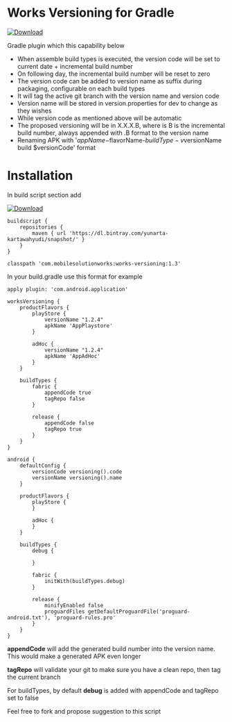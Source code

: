 # Works Versioning for Gradle
[ ![Download](https://api.bintray.com/packages/yunarta-kartawahyudi/snapshot/com.mobilesolutionworks%3Aworks-versioning/images/download.svg) ](https://bintray.com/yunarta-kartawahyudi/snapshot/com.mobilesolutionworks%3Aworks-versioning/_latestVersion)

Gradle plugin which this capability below

* When assemble build types is executed, the version code will be set to current date + incremental build number
* On following day, the incremental build number will be reset to zero
* The version code can be added to version name as suffix during packaging, configurable on each build types
* It will tag the active git branch with the version name and version code
* Version name will be stored in version.properties for dev to change as they wishes
* While version code as mentioned above will be automatic
* The proposed versioning will be in X.X.X.B, where is B is the incremental build number, always appended with .B format to the version name
* Renaming APK with '$appName-$flavorName-$buildType-v$versionName build $versionCode' format

# Installation

In build script section add

[ ![Download](https://api.bintray.com/packages/yunarta-kartawahyudi/snapshot/com.mobilesolutionworks%3Aworks-versioning/images/download.svg) ](https://bintray.com/yunarta-kartawahyudi/snapshot/com.mobilesolutionworks%3Aworks-versioning/_latestVersion)
```
buildscript {
    repositories {
        maven { url 'https://dl.bintray.com/yunarta-kartawahyudi/snapshot/' }
    }
}

classpath 'com.mobilesolutionworks:works-versioning:1.3'
```

In your build.gradle use this format for example

```
apply plugin: 'com.android.application'

worksVersioning {
    productFlavors {
        playStore {
            versionName "1.2.4"
            apkName 'AppPlaystore'
        }

        adHoc {
            versionName "1.2.4"
            apkName 'AppAdHoc'
        }
    }

    buildTypes {
        fabric {
            appendCode true
            tagRepo false
        }

        release {
            appendCode false
            tagRepo true
        }
    }
}

android {
    defaultConfig {
        versionCode versioning().code
        versionName versioning().name
    }
    
    productFlavors {
        playStore {
        }

        adHoc {
        }
    }

    buildTypes {
        debug {

        }

        fabric {
            initWith(buildTypes.debug)
        }

        release {
            minifyEnabled false
            proguardFiles getDefaultProguardFile('proguard-android.txt'), 'proguard-rules.pro'
        }
    }
}
```

**appendCode** will add the generated build number into the version name. This would make a generated APK even longer

**tagRepo** will validate your git to make sure you have a clean repo, then tag the current branch

For buildTypes, by default **debug** is added with appendCode and tagRepo set to false

Feel free to fork and propose suggestion to this script

